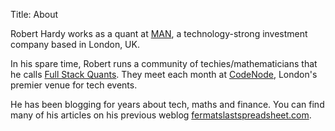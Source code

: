 Title: About

Robert Hardy works as a quant at [MAN](https://www.man.com/), a technology-strong
investment company based in London, UK.

In his spare time, Robert runs a community of techies/mathematicians that he calls [Full Stack Quants](http://fullstackquants.org). They meet each month at [CodeNode](https://skillsmatter.com/contact-us), London's premier venue for tech events.

He has been blogging for years about tech, maths and finance. You can find many
of his articles on his previous weblog [fermatslastspreadsheet.com](https://fermatslastspreadsheet.com).

